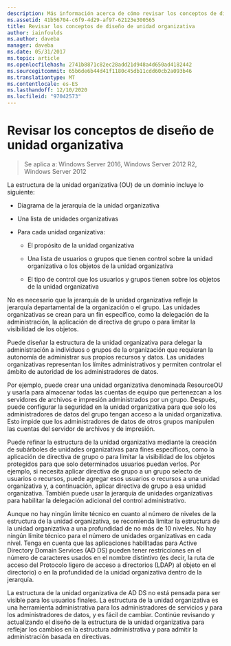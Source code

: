 ```yaml
---
description: Más información acerca de cómo revisar los conceptos de diseño de unidades organizativas
ms.assetid: 41b56704-c6f9-4d29-af97-62123e300565
title: Revisar los conceptos de diseño de unidad organizativa
author: iainfoulds
ms.author: daveba
manager: daveba
ms.date: 05/31/2017
ms.topic: article
ms.openlocfilehash: 2741b8871c82ec28add21d948a4d650ad4182442
ms.sourcegitcommit: 65b6de6b44d41f1180c45db11cdd60cb2a093b46
ms.translationtype: MT
ms.contentlocale: es-ES
ms.lasthandoff: 12/10/2020
ms.locfileid: "97042573"
---
```

# <a name="reviewing-ou-design-concepts"></a>Revisar los conceptos de diseño de unidad organizativa

>Se aplica a: Windows Server 2016, Windows Server 2012 R2, Windows Server 2012

La estructura de la unidad organizativa (OU) de un dominio incluye lo siguiente:

-   Diagrama de la jerarquía de la unidad organizativa

-   Una lista de unidades organizativas

-   Para cada unidad organizativa:

    -   El propósito de la unidad organizativa

    -   Una lista de usuarios o grupos que tienen control sobre la unidad organizativa o los objetos de la unidad organizativa

    -   El tipo de control que los usuarios y grupos tienen sobre los objetos de la unidad organizativa

No es necesario que la jerarquía de la unidad organizativa refleje la jerarquía departamental de la organización o el grupo. Las unidades organizativas se crean para un fin específico, como la delegación de la administración, la aplicación de directiva de grupo o para limitar la visibilidad de los objetos.

Puede diseñar la estructura de la unidad organizativa para delegar la administración a individuos o grupos de la organización que requieran la autonomía de administrar sus propios recursos y datos. Las unidades organizativas representan los límites administrativos y permiten controlar el ámbito de autoridad de los administradores de datos.

Por ejemplo, puede crear una unidad organizativa denominada ResourceOU y usarla para almacenar todas las cuentas de equipo que pertenezcan a los servidores de archivos e impresión administrados por un grupo. Después, puede configurar la seguridad en la unidad organizativa para que solo los administradores de datos del grupo tengan acceso a la unidad organizativa. Esto impide que los administradores de datos de otros grupos manipulen las cuentas del servidor de archivos y de impresión.

Puede refinar la estructura de la unidad organizativa mediante la creación de subárboles de unidades organizativas para fines específicos, como la aplicación de directiva de grupo o para limitar la visibilidad de los objetos protegidos para que solo determinados usuarios puedan verlos. Por ejemplo, si necesita aplicar directiva de grupo a un grupo selecto de usuarios o recursos, puede agregar esos usuarios o recursos a una unidad organizativa y, a continuación, aplicar directiva de grupo a esa unidad organizativa. También puede usar la jerarquía de unidades organizativas para habilitar la delegación adicional del control administrativo.

Aunque no hay ningún límite técnico en cuanto al número de niveles de la estructura de la unidad organizativa, se recomienda limitar la estructura de la unidad organizativa a una profundidad de no más de 10 niveles. No hay ningún límite técnico para el número de unidades organizativas en cada nivel. Tenga en cuenta que las aplicaciones habilitadas para Active Directory Domain Services (AD DS) pueden tener restricciones en el número de caracteres usados en el nombre distintivo (es decir, la ruta de acceso del Protocolo ligero de acceso a directorios (LDAP) al objeto en el directorio) o en la profundidad de la unidad organizativa dentro de la jerarquía.

La estructura de la unidad organizativa de AD DS no está pensada para ser visible para los usuarios finales. La estructura de la unidad organizativa es una herramienta administrativa para los administradores de servicios y para los administradores de datos, y es fácil de cambiar. Continúe revisando y actualizando el diseño de la estructura de la unidad organizativa para reflejar los cambios en la estructura administrativa y para admitir la administración basada en directivas.



